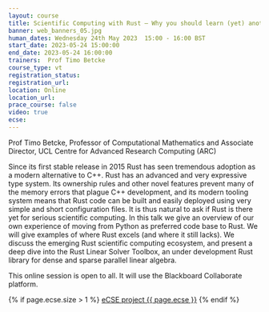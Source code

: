 ```yaml
---
layout: course
title: Scientific Computing with Rust – Why you should learn (yet) another language
banner: web_banners_05.jpg
human_dates: Wednesday 24th May 2023  15:00 - 16:00 BST
start_date: 2023-05-24 15:00:00
end_date: 2023-05-24 16:00:00
trainers:  Prof Timo Betcke
course_type: vt
registration_status:
registration_url:
location: Online
location_url:
prace_course: false
video: true
ecse:
---
```


Prof Timo Betcke, Professor of Computational Mathematics and Associate Director, UCL Centre for Advanced Research Computing (ARC)

Since its first stable release in 2015 Rust has seen tremendous adoption as a modern alternative to C++.
Rust has an advanced and very expressive type system. Its ownership rules and other novel features
prevent many of the memory errors that plague C++ development, and its modern tooling system means
that Rust code can be built and easily deployed using very simple and short configuration files. It is thus natural to
ask if Rust is there yet for serious scientific computing. In this talk we give an overview of our own experience of moving
from Python as preferred code base to Rust. We will give examples of where Rust excels (and where it still lacks). We discuss
the emerging Rust scientific computing ecosystem, and present a deep dive into the Rust Linear Solver Toolbox, 
an under development Rust library for dense and sparse parallel linear algebra.


This online session is open to all. It will use the Blackboard Collaborate platform.

{% if page.ecse.size > 1 %}
<a href="{{ site.baseurl }}/ecse/reports/{{ page.ecse }}">eCSE project {{ page.ecse }}</a>
{% endif %}

<section id="service">
<!--
  <div class="row ">	

      <div class="col-xs-6 col-sm-4">
        <a class="ar2_linkbox ar2_linkbox-teal" 
          href="https://eu.bbcollab.com/guest/e3e736db4d264ae2929ff18b5e0303c7">
          <strong>Join Session</strong><br/>
          Join this online session in your browser
        </a>
      </div>

      <div class="col-xs-6 col-sm-4">
        <a class="ar2_linkbox ar2_linkbox-green" href="courses/"
           href="myevents.ics">
          <strong>Add to Calendar</strong><br/>
          Download ICS file to add this event to your calendar complete with join link
        </a>
      </div>

											
    </div>

-->



<h2><a name="video">Video</a></h2>

<div>

<iframe title="Video"  width="560" height="315" src="https://www.youtube.com/embed/H6ONF4nTIHc" frameborder="0" allow="accelerometer; autoplay; encrypted-media; gyroscope; picture-in-picture" allowfullscreen></iframe>

</div>



<!--

<section id="service">

    <div class="row ">	



      <div class="col-xs-6 col-sm-4">
        <a class="ar2_linkbox ar2_linkbox-teal" href="  ">
          <strong>Transcript</strong><br/>
          Download a transcript of the video audio
        </a>
      </div>



      <div class="col-xs-6 col-sm-4">
        <a class="ar2_linkbox ar2_linkbox-green" href="courses/"
           href="ARCHER2_Training_VT.pdf">
          <strong>Slides</strong><br/>
          Download pdf of the presentation.
        </a>
      </div>
										
    </div>

</section>
-->
